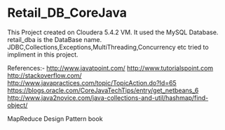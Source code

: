 # Retail_DB_CoreJava
This Project created on Cloudera 5.4.2 VM. It used the MySQL Database. retail_dba is the DataBase name.
JDBC,Collections,Exceptions,MultiThreading,Concurrency etc tried to impliment in this project.

References:-
http://www.javatpoint.com/
http://www.tutorialspoint.com
http://stackoverflow.com/
http://www.javapractices.com/topic/TopicAction.do?Id=65
https://blogs.oracle.com/CoreJavaTechTips/entry/get_netbeans_6
http://www.java2novice.com/java-collections-and-util/hashmap/find-object/

MapReduce Design Pattern book
